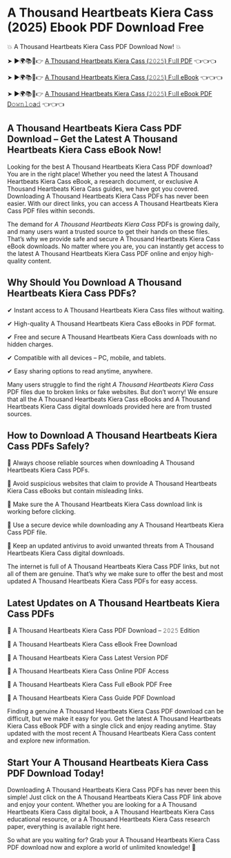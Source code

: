 # A Thousand Heartbeats Kiera Cass (2025) Ebook PDF Download Free

💥 A Thousand Heartbeats Kiera Cass PDF Download Now! 💥

➤ ►🌍📚📱👉 [A Thousand Heartbeats Kiera Cass (𝟸𝟶𝟸𝟻) F𝚞ll PDF](https://getpdf.xyz/a-thousand-heartbeats-kiera-cass) 👈👈👈


➤ ►🌍📚📱👉 [A Thousand Heartbeats Kiera Cass (𝟸𝟶𝟸𝟻) F𝚞ll eBook](https://getpdf.xyz/a-thousand-heartbeats-kiera-cass) 👈👈👈


➤ ►🌍📚📱👉 [A Thousand Heartbeats Kiera Cass (𝟸𝟶𝟸𝟻) F𝚞ll eBook PDF D𝚘𝚠𝚗𝚕𝚘a𝚍](https://getpdf.xyz/a-thousand-heartbeats-kiera-cass) 👈👈👈


## A Thousand Heartbeats Kiera Cass PDF Download – Get the Latest A Thousand Heartbeats Kiera Cass eBook Now!

Looking for the best A Thousand Heartbeats Kiera Cass PDF download? You are in the right place! Whether you need the latest A Thousand Heartbeats Kiera Cass eBook, a research document, or exclusive A Thousand Heartbeats Kiera Cass guides, we have got you covered. Downloading A Thousand Heartbeats Kiera Cass PDFs has never been easier. With our direct links, you can access A Thousand Heartbeats Kiera Cass PDF files within seconds.

The demand for *A Thousand Heartbeats Kiera Cass* PDFs is growing daily, and many users want a trusted source to get their hands on these files. That’s why we provide safe and secure A Thousand Heartbeats Kiera Cass eBook downloads. No matter where you are, you can instantly get access to the latest A Thousand Heartbeats Kiera Cass PDF online and enjoy high-quality content.

## Why Should You Download A Thousand Heartbeats Kiera Cass PDFs?

✔ Instant access to A Thousand Heartbeats Kiera Cass files without waiting.

✔ High-quality A Thousand Heartbeats Kiera Cass eBooks in PDF format.

✔ Free and secure A Thousand Heartbeats Kiera Cass downloads with no hidden charges.

✔ Compatible with all devices – PC, mobile, and tablets.

✔ Easy sharing options to read anytime, anywhere.

Many users struggle to find the right *A Thousand Heartbeats Kiera Cass* PDF files due to broken links or fake websites. But don’t worry! We ensure that all the A Thousand Heartbeats Kiera Cass eBooks and A Thousand Heartbeats Kiera Cass digital downloads provided here are from trusted sources.

## How to Download A Thousand Heartbeats Kiera Cass PDFs Safely?

📌 Always choose reliable sources when downloading A Thousand Heartbeats Kiera Cass PDFs.

📌 Avoid suspicious websites that claim to provide A Thousand Heartbeats Kiera Cass eBooks but contain misleading links.

📌 Make sure the A Thousand Heartbeats Kiera Cass download link is working before clicking.

📌 Use a secure device while downloading any A Thousand Heartbeats Kiera Cass PDF file.

📌 Keep an updated antivirus to avoid unwanted threats from A Thousand Heartbeats Kiera Cass digital downloads.

The internet is full of A Thousand Heartbeats Kiera Cass PDF links, but not all of them are genuine. That’s why we make sure to offer the best and most updated A Thousand Heartbeats Kiera Cass PDFs for easy access.

## Latest Updates on A Thousand Heartbeats Kiera Cass PDFs

🔹 A Thousand Heartbeats Kiera Cass PDF Download – 𝟸𝟶𝟸𝟻 Edition

🔹 A Thousand Heartbeats Kiera Cass eBook Free Download

🔹 A Thousand Heartbeats Kiera Cass Latest Version PDF

🔹 A Thousand Heartbeats Kiera Cass Online PDF Access

🔹 A Thousand Heartbeats Kiera Cass Full eBook PDF Free

🔹 A Thousand Heartbeats Kiera Cass Guide PDF Download

Finding a genuine A Thousand Heartbeats Kiera Cass PDF download can be difficult, but we make it easy for you. Get the latest A Thousand Heartbeats Kiera Cass eBook PDF with a single click and enjoy reading anytime. Stay updated with the most recent A Thousand Heartbeats Kiera Cass content and explore new information.

## Start Your A Thousand Heartbeats Kiera Cass PDF Download Today!

Downloading A Thousand Heartbeats Kiera Cass PDFs has never been this simple! Just click on the A Thousand Heartbeats Kiera Cass PDF link above and enjoy your content. Whether you are looking for a A Thousand Heartbeats Kiera Cass digital book, a A Thousand Heartbeats Kiera Cass educational resource, or a A Thousand Heartbeats Kiera Cass research paper, everything is available right here.

So what are you waiting for? Grab your A Thousand Heartbeats Kiera Cass PDF download now and explore a world of unlimited knowledge! 🚀